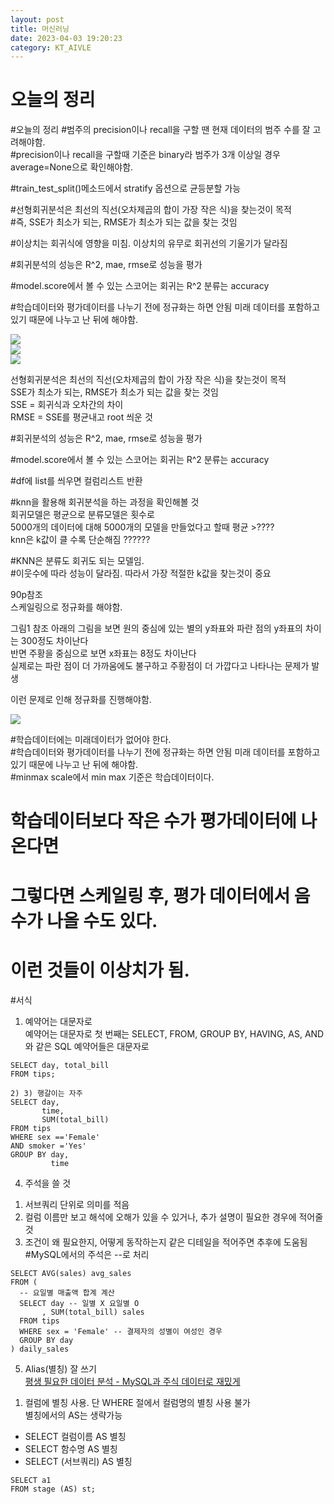 ```yaml
---
layout: post
title: 머신러닝
date: 2023-04-03 19:20:23 
category: KT_AIVLE
---
```


# 오늘의 정리

#오늘의 정리 
#범주의 precision이나 recall을 구할 땐 현재 데이터의 범주 수를 잘 고려해야함.   
#precision이나 recall을 구할때 기준은 binary라 범주가 3개 이상일 경우 average=None으로 확인해야함.  

#train_test_split()메소드에서 stratify 옵션으로 균등분할 가능   

#선형회귀분석은 최선의 직선(오차제곱의 합이 가장 작은 식)을 찾는것이 목적  
#즉, SSE가 최소가 되는, RMSE가 최소가 되는 값을 찾는 것임   
  
#이상치는 회귀식에 영향을 미침. 이상치의 유무로 회귀선의 기울기가 달라짐  
    
#회귀분석의 성능은 R^2, mae, rmse로 성능을 평가   

#model.score에서 볼 수 있는 스코어는 회귀는 R^2 분류는 accuracy   

#학습데이터와 평가데이터를 나누기 전에 정규화는 하면 안됨 미래 데이터를 포함하고 있기 때문에 나누고 난 뒤에 해야함.   

![](https://github.com/shina1221/shina1221.github.io/blob/main/_posts/KT_AIVLE/image/20230308_01.PNG)    
![](../%EC%9D%B4%EB%AF%B8%EC%A7%80/20230308_02.PNG)      
![](../%EC%9D%B4%EB%AF%B8%EC%A7%80/20230308_03.PNG)     

선형회귀분석은 최선의 직선(오차제곱의 합이 가장 작은 식)을 찾는것이 목적  
SSE가 최소가 되는, RMSE가 최소가 되는 값을 찾는 것임   
SSE = 회귀식과 오차간의 차이   
RMSE = SSE를 평균내고 root 씌운 것   

#회귀분석의 성능은 R^2, mae, rmse로 성능을 평가   

#model.score에서 볼 수 있는 스코어는 회귀는 R^2 분류는 accuracy   

#df에 list를 씌우면 컬럼리스트 반환   

#knn을 활용해 회귀분석을 하는 과정을 확인해볼 것   
회귀모델은 평균으로 분류모델은 횟수로   
5000개의 데이터에 대해 5000개의 모델을 만들었다고 할때 평균 >????   
knn은 k값이 클 수록 단순해짐 ??????  

#KNN은 분류도 회귀도 되는 모델임.  
#이웃수에 따라 성능이 달라짐. 따라서 가장 적절한 k값을 찾는것이 중요    


90p참조  
스케일링으로 정규화를 해야함.  

그림1 참조
아래의 그림을 보면 원의 중심에 있는 별의 y좌표와 파란 점의 y좌표의 차이는 300정도 차이난다  
반면 주황을 중심으로 보면 x좌표는 8정도 차이난다  
실제로는 파란 점이 더 가까움에도 불구하고 주황점이 더 가깝다고 나타나는 문제가 발생  

이런 문제로 인해 정규화를 진행해야함.   

![](../%EC%9D%B4%EB%AF%B8%EC%A7%80/20230308_04.PNG)  

#학습데이터에는 미래데이터가 없어야 한다.  
#학습데이터와 평가데이터를 나누기 전에 정규화는 하면 안됨 미래 데이터를 포함하고 있기 때문에 나누고 난 뒤에 해야함.   
#minmax scale에서 min max 기준은 학습데이터이다.   

# 학습데이터보다 작은 수가 평가데이터에 나온다면   
# 그렇다면 스케일링 후, 평가 데이터에서 음수가 나올 수도 있다.  
# 이런 것들이 이상치가 됨.  






#서식 

1) 예약어는 대문자로  
예약어는 대문자로 첫 번째는 SELECT, FROM, GROUP BY, HAVING, AS, AND 와 같은 SQL 예약어들은 대문자로  
```MySQL
SELECT day, total_bill  
FROM tips;  

2) 3) 행갈이는 자주  
SELECT day,    
       time,    
       SUM(total_bill)    
FROM tips  
WHERE sex =='Female'  
AND smoker ='Yes'   
GROUP BY day,
         time      
```

4) 주석을 쓸 것  
1. 서브쿼리 단위로 의미를 적음     
2. 컬럼 이름만 보고 해석에 오해가 있을 수 있거나, 추가 설명이 필요한 경우에 적어줄 것  
3. 조건이 왜 필요한지, 어떻게 동작하는지 같은 디테일을 적어주면 추후에 도움됨    
#MySQL에서의 주석은 --로 처리  

```MySQL
SELECT AVG(sales) avg_sales  
FROM (  
  -- 요일별 매출액 합계 계산  
  SELECT day -- 일별 X 요일별 O  
       , SUM(total_bill) sales  
  FROM tips  
  WHERE sex = 'Female' -- 결제자의 성별이 여성인 경우  
  GROUP BY day  
) daily_sales    
```

5) Alias(별칭) 잘 쓰기  
[평생 필요한 데이터 분석 - MySQL과 주식 데이터로 재밌게](https://wikidocs.net/131380)  

1. 컬럼에 별칭 사용. 단 WHERE 절에서 컬럼명의 별칭 사용 불가   
   별칭에서의 AS는 생략가능  

- SELECT 컬럼이름 AS 별칭  
- SELECT 함수명 AS 별칭   
- SELECT (서브쿼리) AS 별칭   

```MySQL
SELECT a1  
FROM stage (AS) st;  
```